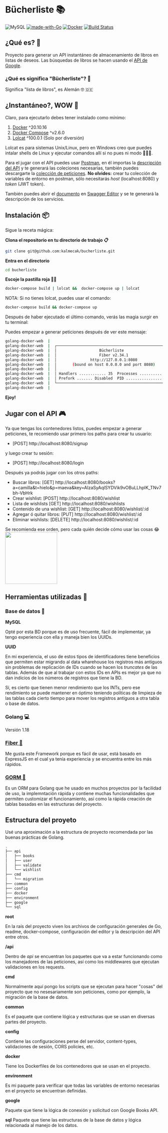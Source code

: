 # Bücherliste  📚
![MySQL](https://img.shields.io/badge/mysql-%2300f.svg?style=for-the-badge&logo=mysql&logoColor=white)
[![made-with-Go](https://img.shields.io/badge/Made%20with-Go-1f425f.svg)](https://go.dev/)
[![Docker](https://badgen.net/badge/icon/docker?icon=docker&label)](https://https://docker.com/)
[![Build Status](https://travis-ci.com/alichtman/shallow-backup.svg?branch=master)](https://travis-ci.com/alichtman/shallow-backup)


## ¿Qué es? 🤔

Proyecto para generar un API instantáneo de almacenamiento de libros en listas de deseos. Las búsquedas de libros se hacen usando el [API de Google](https://developers.google.com/books).

### ¿Qué es significa "Bücherliste"? 🤨

Significa "lista de libros", es Alemán 🤓 🇩🇪



## ¿Instantáneo?, WOW 🤯

Claro, para ejecutarlo debes tener instalado como mínimo:

1. [Docker](https://docs.docker.com/desktop/#download-and-install) ^20.10.16
2. [Docker Compose](https://docs.docker.com/compose/install/) ^v2.6.0
3. [Lolcat](https://github.com/busyloop/lolcat/) ^100.0.1 (Solo por diversión)

Lolcat es para sistemas Unix/Linux, pero en Windows creo que puedes intalar shells de Linux y ejecutar comandos allí si no pues ni modo 🤷🏽‍♂️.

Para el jugar con el API puedes usar [Postman](https://www.postman.com/downloads/), en él importas la [descripción del API](https://github.com/kalmecak/bucherliste/blob/main/apidescription.yml) y te generará las coleciones necesarias, también puedes descargarte la [colección de peticiones](https://www.getpostman.com/collections/612f64002e25dc9b64a9).
**No olvides:** crear tu colección de variables de entorno en postman, sólo necesitarás _host_ (localhost:8080) y _token_ (JWT token).

También puedes abrir el [documento](https://github.com/kalmecak/bucherliste/blob/main/apidescription.yml) en [Swagger Editor](https://editor.swagger.io/) y se te generará la descripción de los servicios.

## Instalación 📦

Sigue la receta mágica:

**Clona el repositorio en tu directorio de trabajo 📋**
```bash
git clone git@github.com:kalmecak/bucherliste.git
```
**Entra en el directorio**
```bash
cd bucherliste
```
**Escoje la pastilla roja 💊✨**
```bash
docker-compose build | lolcat &&  docker-compose up | lolcat
```

NOTA: Si no tienes lolcat, puedes usar el comando:

```bash
docker-compose build && docker-compose up
```

Después de haber ejecutado el último comando, verás las magia surgir en tu terminal:

Puedes empezar a generar peticiones después de ver este mensaje:
```bash
golang-docker-web  |
golang-docker-web  |  ┌───────────────────────────────────────────────────┐
golang-docker-web  |  │                   Bücherliste                     │
golang-docker-web  |  │                   Fiber v2.34.1                   │
golang-docker-web  |  │               http://127.0.0.1:8080               │
golang-docker-web  |  │       (bound on host 0.0.0.0 and port 8080)       │
golang-docker-web  |  │                                                   │
golang-docker-web  |  │ Handlers ............ 35  Processes ........... 1 │
golang-docker-web  |  │ Prefork ....... Disabled  PID ................. 1 │
golang-docker-web  |  └───────────────────────────────────────────────────┘
golang-docker-web  |

````

**Ejoy!**

## Jugar con el API 🎮

Ya que tengas los contenedores listos, puedes empezar a generar peticiones, te recomiendo usar primero los paths
para crear tu usuario:

* [POST]  http://localhost:8080/signup

y luego crear tu sesión:

* [POST]  http://localhost:8080/login

Después ya podrás jugar con los otros paths:

* Buscar libros: [GET]  http://localhost:8080/books?a=camilla&t=hielo&p=maeva&key=AIzaSyAqlSYDVik9vOBuLLhpIK_TNv7bh-VbHrk
* Crear wishlist: [POST]  http://localhost:8080/wishlist
* Lista de wishlists [GET]  http://localhost:8080/wishlists
* Contenido de una wishlist: [GET]  http://localhost:8080/wishlist/:id
* Agregar ó quitar libros: [PUT]  http://localhost:8080/wishlist/:id
* Eliminar wishlists: [DELETE]  http://localhost:8080/wishlist/:id

Se recomienda ese orden, pero cada quién decide cómo usar las cosas 😂
<img src="https://cdn.verbub.com/images/es-un-sistema-muy-intuitivo-y-simple-cualquiera-puede-usarlo-el-usuario-255299.jpg" width="166"/>

## Herramientas utilizadas 🔧

### Base de datos 💾

**MySQL**

Opté por esta BD porque es de uso frecuente, fácil de implementar, ya tengo experiencia con ella y maneja bien los UUIDs.

**UUID**

En mi experiencia, el uso de estos tipos de identificadores tiene beneficios que permiten estar migrando al data wharehouse los registros más antiguos sin problemas
de replicación de IDs cuando se hacen los _truncates_ de las tablas. Además de que al trabajar con estos IDs en APIs es mejor ya que no dan indicios de los números de registros que tiene la BD.

Sí, es cierto que tienen menor rendimiento que los INTs, pero ese rendimiento se puede mantener en óptimo teniendo políticas de limpieza de las tablas cada cierto tiempo para mover los registros antiguos a otra tabla o base de datos.

### Golang 💻
Versión 1.18

### [Fiber 🔌](https://docs.gofiber.io/)

Me gusta este Framework porque es fácil de usar, está basado en ExpressJS en el cual
ya tenía experiencia y se encuentra entre los más rápidos.

### [GORM 💾](https://docs.gofiber.io/)

Es un ORM para Golang que he usado en muchos proyectos por la facilidad de uso, la implemntación rápida y contiene muchas funcionalidades que permiten customizar el funcionamiento, así como la rápida creación de tablas basadas en las estructuras del
proyecto.


## Estructura del proyeto

Usé una aproximación a la estructura de proyecto recomendada por las buenas prácticas de Golang.

```bash
.
├── api
│   ├── books
│   ├── user
│   ├── validate
│   └── wishlist
├── cmd
│   └── migration
├── common
├── config
├── docker
├── environment
├── google
└── sql
```

**root**

En la raís del proyecto viven los archivos de configuración generales de Go, readme, docker-compose, configuración del editor y la descripción del API entre otros.

**/api**

Dentro de _api_ se encuentran los paquetes que va a estar funcionando como los manejadores de las peticiones, así como los middlewares que ejecutan validaciones en los requests.

**cmd**

Normalmente aquí pongo los scripts que se ejecutan para hacer "cosas" del proyecto que no nesesariamente son peticiones, como por ejemplo, la migración de la base de datos.

**common**

Es el paquete que contiene lógica y estructuras que se usan en diversas partes del proyecto.

**config**

Contiene las configuraciones perse del servidor, content-types, validaciones de sesión, CORS policies, etc.

**docker**

Tiene los Dockerfiles de los contenedores que se usan en el proyecto.

**environment**

Es mi paquete para verificar que todas las variables de entorno necesarias en el proyecto se encuentran definidas.

**google**

Paquete que tiene la lógica de conexión y solicitud con Google Books API.

**sql**
Paquete que tiene las estructuras de la base de datos y lógica relacionada al manejo de los datos.
